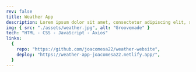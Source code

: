 ```yaml
---
rev: false
title: Weather App
description: Lorem ipsum dolor sit amet, consectetur adipiscing elit, sed do eiusmod tempor incididunt ut labore et dolore magna aliqua.
img: { src: "./assets/weather.jpg", alt: "Groovemade" }
tech: "HTML - CSS - JavaScript - Axios"
links:
  {
    repo: "https://github.com/joacomesa22/weather-website",
    deploy: "https://weather-app-joacomesa22.netlify.app/",
  }
---
```

